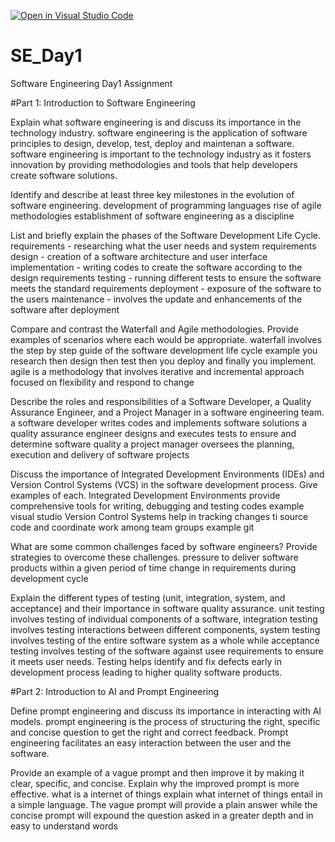 [![Open in Visual Studio Code](https://classroom.github.com/assets/open-in-vscode-2e0aaae1b6195c2367325f4f02e2d04e9abb55f0b24a779b69b11b9e10269abc.svg)](https://classroom.github.com/online_ide?assignment_repo_id=15569944&assignment_repo_type=AssignmentRepo)
# SE_Day1
Software Engineering Day1 Assignment

#Part 1: Introduction to Software Engineering

Explain what software engineering is and discuss its importance in the technology industry.
software engineering is the application of software principles to design, develop, test, deploy and maintenan a software.
software engineering is important to the technology industry as it fosters innovation by providing methodologies and tools that help developers create software solutions.

Identify and describe at least three key milestones in the evolution of software engineering.
development of programming languages
rise of agile methodologies
establishment of software engineering as a discipline

List and briefly explain the phases of the Software Development Life Cycle.
requirements - researching what the user needs and system requirements 
design - creation of a software architecture and user interface
implementation - writing codes to create the software according to the design requirements 
testing - running different tests to ensure the software meets the standard requirements 
deployment - exposure of the software to the users
maintenance - involves the update and enhancements of the software after deployment 

Compare and contrast the Waterfall and Agile methodologies. Provide examples of scenarios where each would be appropriate.
waterfall involves the step by step guide of the software development life cycle example you research then design then test then you deploy and finally you implement. agile is a methodology that involves iterative and incremental approach focused on flexibility and respond to change


Describe the roles and responsibilities of a Software Developer, a Quality Assurance Engineer, and a Project Manager in a software engineering team.
a software developer writes codes and implements software solutions
a quality assurance engineer designs and executes tests to ensure and determine software quality
a project manager oversees the planning, execution and delivery of software projects

Discuss the importance of Integrated Development Environments (IDEs) and Version Control Systems (VCS) in the software development process. Give examples of each.
Integrated Development Environments provide comprehensive tools for writing, debugging and testing codes example visual studio
Version Control Systems help in tracking changes ti source code and coordinate work among team groups example git

What are some common challenges faced by software engineers? Provide strategies to overcome these challenges.
pressure to deliver software products within a given period of time
change in requirements during development cycle

Explain the different types of testing (unit, integration, system, and acceptance) and their importance in software quality assurance.
unit testing involves testing of individual components of a software, integration testing involves testing interactions between different components, system testing involves testing of the entire software system as a whole while acceptance testing involves testing of the software against usee requirements to ensure it meets user needs. 
Testing helps identify and fix defects early in development process leading to higher quality software products.

#Part 2: Introduction to AI and Prompt Engineering


Define prompt engineering and discuss its importance in interacting with AI models.
prompt engineering is the process of structuring the right, specific and concise question to get the right and correct feedback.
Prompt engineering facilitates an easy interaction between the user and the software.

Provide an example of a vague prompt and then improve it by making it clear, specific, and concise. Explain why the improved prompt is more effective.
what is a internet of things 
explain what internet of things entail in a simple language.
The vague prompt will provide a plain answer while the concise prompt will expound the question asked in a greater depth and in easy to understand words
